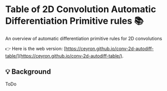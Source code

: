 # Table of 2D Convolution Automatic Differentiation Primitive rules 📚

An overview of automatic differentiation primitive rules for 2D convolutions

👉 Here is the web version: [https://ceyron.github.io/conv-2d-autodiff-table/](https://ceyron.github.io/conv-2d-autodiff-table/).

## 💡 Background

ToDo
